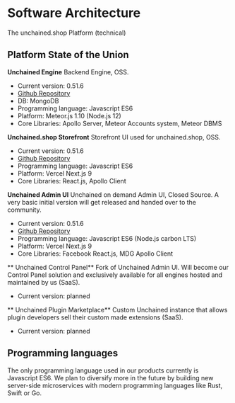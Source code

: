 # Software Architecture

The unchained.shop Platform (technical)

## Platform State of the Union

**Unchained Engine**
Backend Engine, OSS.
- Current version: 0.51.6
- [Github Repository][2]
- DB: MongoDB
- Programming language: Javascript ES6
- Platform: Meteor.js 1.10 (Node.js 12)
- Core Libraries: Apollo Server, Meteor Accounts system, Meteor DBMS

**Unchained.shop Storefront**
Storefront UI used for unchained.shop, OSS.
- Current version: 0.51.6
- [Github Repository][3]
- Programming language: Javascript ES6
- Platform: Vercel Next.js 9
- Core Libraries: React.js, Apollo Client

**Unchained Admin UI**
Unchained on demand Admin UI, Closed Source. A very basic initial version will get released and handed over to the community.
- Current version: 0.51.6
- [Github Repository][2]
- Programming language: Javascript ES6 (Node.js carbon LTS)
- Platform: Vercel Next.js 9
- Core Libraries: Facebook React.js, MDG Apollo Client

** Unchained Control Panel**
Fork of Unchained Admin UI. Will become our Control Panel solution and exclusively available for all engines hosted and maintained by us (SaaS).
- Current version: planned

** Unchained Plugin Marketplace**
Custom Unchained instance that allows plugin developers sell their custom made extensions (SaaS).
- Current version: planned

## Programming languages

The only programming language used in our products currently is Javascript ES6. We plan to diversify more in the future by building new server-side microservices with modern programming languages like Rust, Swift or Go.

[1]:	https://github.com/unchainedshop/unchained-evolution
[2]:	https://github.com/unchainedshop/unchained
[3]:	https://github.com/unchainedshop/unchained-website
